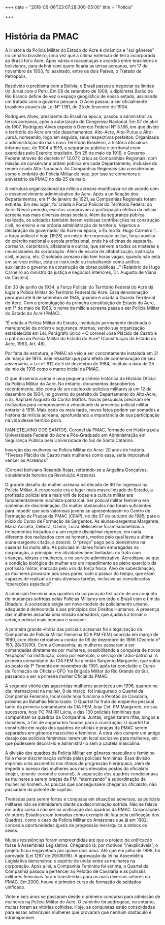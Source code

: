 +++
date = "2018-06-06T23:07:28.000-05:00"
title = "Polícia"

+++
# História da PMAC

A História da Polícia Militar do Estado do Acre é dinâmica e "sui gêneres" no cenário brasileiro, uma vez que a última extensão de terra incorporada ao Brasil foi o Acre. Após várias escaramuças e acordos entre brasileiros e bolivianos, para definir com quem ficaria as terras acreanas, em 17 de novembro de 1903, foi assinado, entre os dois Países, o Tratado de Petrópolis.

Resolvido o problema com a Bolívia, o Brasil passou a negociar os limites do Juruá com o Peru. Em 08 de setembro de 1909, o diplomata Barão de Rio Branco define de vez o espaço geográfico de nosso estado, assinando um tratado com o governo peruano.
O Acre passou a ser oficialmente brasileiro através da Lei N° 1.181, de 25 de fevereiro de 1904.

Rodrigues Alves, presidente do Brasil na época, passou a administrar as terras acreanas, após a autorização do Congresso Nacional. Em 07 de abril de 1907, Rodrigues Alves expede o Decreto Federal N° 5.188, em que divide o território do Acre em três departamentos: Alto-Acre, Alto-Purus e Alto-Juruá, nomeando, logo em seguida, seus respectivos prefeitos.
Organizada a administração do mais novo Território Brasileiro, a história oficialnos informa que, de 1904 a 1916, a segurança pública e territorial eram exercidas pelo Exército brasileiro. Em 25 de maio de 1916, o Governo Federal através do decreto n° 12.077, criou as Companhias Regionais, com missão de conservar a ordem pública em cada Departamento, inclusive do recém criado Alto-Tarauacá. As Companhias Regionais são consideradas como o embrião do Polícia Militar de hoje, por isso se comemora o aniversário da PMAC no dia 25 de maio.

A estrutura organizacional da milícia acreana modificava-se de acordo com o desenvolvimento administrativo do Acre. Após a unificação dos Departamentos, em 1° de janeiro de 1921, as Companhias Regionais foram extintas. Em seu lugar, foi criada a Força Policial do Território Federal do Acre.
Nesse período, escritos comprovam a participação efetiva da milícia acreana nas mais diversas áreas sociais. Além da segurança pública realizada, os soldados também deram valiosas contribuições na construção civil, no ensino e na própria administração do território. Vejamos a declaração do governador do Acre na época, o Ex.mo Sr. Hugo Carneiro:“... a força policial é hoje (1928) um misto de corporação militar, força auxiliar do exército nacional e escola profissional, onde há oficinas de sapataria, correaria, carpintaria, alfaiataria e outras, que servem a todos os misteres e necessidades da corporação. Além de escola de alfabetização, instrução civil, música, etc. O soldado acreano não tem horas vagas, quando não está em serviço militar, está se instruindo ou trabalhando como artífice, auxiliando o governo na construção de obras públicas...” (Relatório de Hugo Carneiro ao ministro da justiça e negócios interiores, Dr. Augusto de Viana do Castelo).

Em 30 de junho de 1934, a Força Policial do Território Federal do Acre dá lugar a Polícia Militar do Território Federal do Acre. Essa denominação perdurou até 6 de setembro de 1945, quando é criada a Guarda Territorial do Acre. Com a promulgação da primeira constituição do Estado do Acre, em 1° de maio de 1963, o nome da milícia acreana passa a ser Polícia Militar do Estado do Acre (PMAC).

“É criada a Polícia Militar do Estado, instituição permanente destinada à manutenção da ordem e segurança internas, sendo sua organização estabelecida em Lei. Parágrafo único – O coronel José Plácido de Castro é o patrono da Polícia Militar do Estado do Acre” (Constituição do Estado do Acre, 1963, Art. 48).

Por falta de estrutura, a PMAC só veio a ser concretamente instalada em 31 de março de 1974. Vale ressaltar que para efeito de comemoração de seu aniversário, a Lei n° 812 de 5 de dezembro de 1984, instituiu a data de 25 de mio de 1916 como o marco inicial da PMAC.

O que dissemos acima é uma pequena síntese histórica da História Oficial da Polícia Militar do Acre. No entanto, documentos descobertos recentemente, dão conta de um núcleo de policiais militares já em 12 de dezembro de 1904, no governo do prefeito do Departamento do Alto-Acre, o Sr. Raphael Augusto da Cunha Mattos. Novas pesquisas precisam ser realizadas para comprovarem a veracidade da presença policial militar anterior à 1916. Mais cedo ou mais tarde, novos fatos podem ser somados a história da milícia acreana, aprofundando a importância de sua participação na vida desse heróico povo.

IVAN ETELVINO DOS SANTOS, Coronel da PMAC, formado em História pela Universidade Federal do Acre e Pós-Graduado em Administração em Segurança Pública pela Universidade do Sul de Santa Catarina.

Inserção das mulheres na Polícia Militar do Acre: 20 anos de história.
“Tivesse Plácido de Castro mais mulheres como essa, seria impossível vencer os Acreanos”

(Coronel boliviano Rosendo Rojas, referindo-se a Angelina Gonçalves, considerada heroína da Revolução Acreana).

O grande desafio da mulher acreana na década de 80 foi ingressar na Polícia Militar. A corporação era o lugar mais masculinizado do Estado, a profissão policial era a mais viril de todas e a cultura militar era fundamentalmente machista-patriarcal. Ser policial militar feminina era sinônimo de discriminação.
Os muitos obstáculos não foram suficientes para impedir que seis valorosas jovens se apresentassem no Centro de Formação de Praças da PMAC (CFAP), no dia 07 de outubro de 1985, para o início do Curso de Formação de Sargentos. As alunas-sargentos Margarete, Maria Aniceta, Débora, Ozenir, Luíza eMisceline foram submetidas a treinamentos forçados e a um regime disciplinar rigoroso, em nada diferente dos realizados com os homens, motivo pelo qual levou a última aluna-sargento citada, a desistir. O “preço” pago pelo pioneirismo na caserna foi muito alto.
As policiais militares foram empregadas na corporação, a princípio, em atividades bem limitadas: no trato com crianças, idosos e mulheres, e no serviço administrativo. Acreditava-se que a condição biológica da mulher era um impedimento ao pleno exercício da profissão militar, marcada pelo uso da força física. Alvo de subestimação, as mulheres provaram aos seus pares, com o passar do tempo, que eram capazes de realizar as mais diversas tarefas, inclusive as consideradas “operações especiais”.

A admissão feminina nos quadros da corporação fez parte de um conjunto de mudanças sofridas pelas Polícias Militares em todo o Brasil com o fim da Ditadura. A sociedade exigia um novo modelo de policiamento urbano, adequado à democracia e aos princípios dos Direitos Humanos. A presença das mulheres assumia uma missão saneadora, que ajudava a tornar o serviço policial mais humano e sociável.

A primeira grande vitória das policiais acreanas foi a legalização da Companhia de Polícia Militar Feminina (CIA PM FEM) ocorrida em março de 1990, com efeito retroativo a contar de 05 de dezembro de 1986 (Decreto n° 150, 28/03/90). Com a Companhia, as mulheres passaram a ser comandadas diretamente por mulheres, possibilitando a conquista de novos “espaços” na instituição, como por exemplo, o serviço de rádio-patrulha. A primeira comandante da CIA FEM foi a então Sargento Margarete, que subiu ao posto de 1º Tenente em novembro de 1991, após ter concluído o Curso de Formação de Oficiais-CFO ‘na Brigada Militar do Rio Grande do Sul, passando a ser a primeira mulher Oficial da PMAC.

A segundo vitória das aguerridas mulheres aconteceu em 1996, quando no dia internacional na mulher, 8 de março, foi inaugurado o Quartel da Companhia Feminina, local onde hoje funciona o Pelotão de Cavalaria, próximo ao Batalhão Motorizado. O Quartel foi fruto do empenho pessoal tanto da primeira comandante da CIA FEM, hoje Cel. PM Margarete, de sua sucessora, hoje TC PM RR Lúcia, e das 130 policiais femininas que compunham os quadros da Companhia. Juntas, organizaram rifas, bingos e donativos, a fim de angariarem fundos para a construção.
O quartel foi construído em razão dos quadros de oficias e praças da PMAC serem separados em gêneros masculino e feminino. A obra veio cumprir um antigo desejo das policiais femininas: terem um local exclusivo para mulheres, em que pudessem decorá-lo e administrá-lo sem a cautela masculina.

A divisão dos quadros da Polícia Militar em gêneros masculino e feminino foi a maior discriminação sofrida pelas policiais femininas. Essa divisão imprimia uma assimetria nos ritmos de progressão hierárquica, além de impedir o acesso das mulheres aos mais elevados postos do oficialato (major, tenente-coronel e coronel). A separação dos quadros condicionava as mulheres a serem praças da PM, “eternizando” a subordinação da mulher ao homem. As poucas que conseguissem chegar ao oficialato, não passariam da patente de capitão.

Treinadas para serem fortes e corajosas em situações adversas, as policiais militares não se intimidaram diante da discriminação sofrida. Não se falava em outra coisa a não ser na unificação dos quadros da PMAC. Corporações de outros Estados eram tomadas como exemplo de luta pela unificação dos Quadros, como o caso da Polícia Militar do Amazonas que já em 1982, concedia oportunidades iguais de progressão hierárquica a ambos os sexos.

Muitas resistências foram empreendidas até que o projeto de unificação fosse à Assembléia Legislativa. Chegando lá, por motivos “inexplicáveis”, o projeto ficou engavetado por quase dois anos. Até que em julho de 1998, foi aprovado (Lei 1267 de 29/06/98).
A aprovação da lei na Assembléia Legislativa demonstrou o espírito de união entre as mulheres na corporação. Após a lei, a Companhia Feminina foi extinta, o Quartel da Companhia passou a pertencer ao Pelotão de Cavalaria e as policiais militares femininas foram transferidas para os mais diversos setores da PMAC. Em 2000, houve o primeiro curso de formação de soldados unificado.

Vinte e seis anos se passaram desde o primeiro concurso para admissão de mulheres na Polícia Militar do Acre. O caminho foi pedregoso, no entanto, muitas foram as vitórias colhidas. Hoje, as conquistas estão consolidadas para essas admiráveis mulheres que provaram que nenhum obstáculo é intransponível.